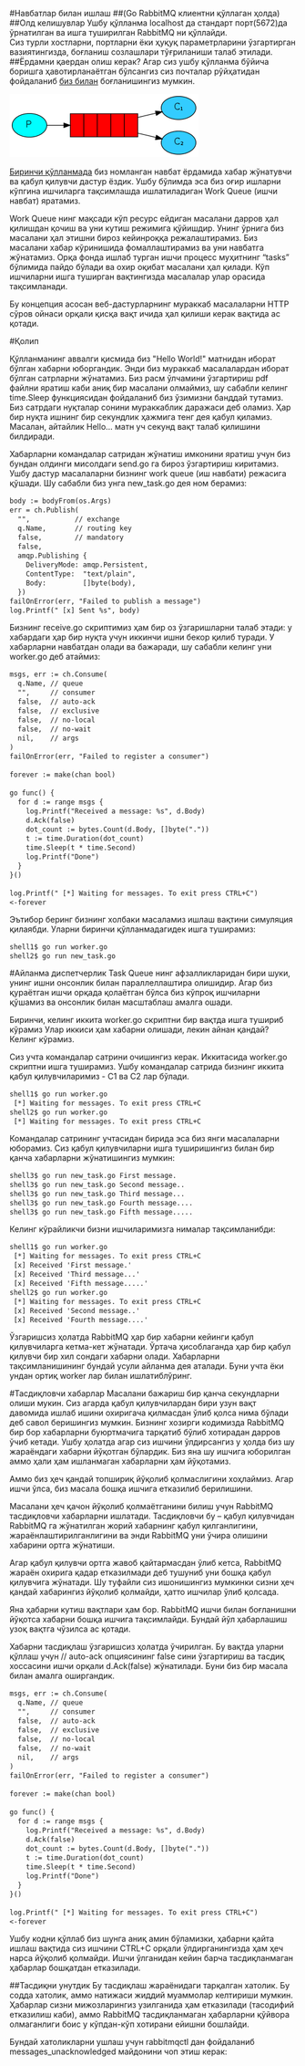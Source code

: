 #Навбатлар билан ишлаш
##(Go RabbitMQ клиентни қўллаган ҳолда)
##Олд келишувлар
Ушбу қўлланма localhost да стандарт порт(5672)да ўрнатилган ва ишга туширилган RabbitMQ ни қўллайди.  
Сиз турли хостларни, портларни ёки ҳуқуқ параметрларини ўзгартирган вазиятингизда, боғланиш созлашлари тўғриланиши талаб этилади. 
##Ёрдамни қаердан олиш керак?
Агар сиз ушбу қўлланма бўйича боришга ҳавотирланаётган бўлсангиз сиз почталар рўйҳатидан фойдаланиб [биз билан](https://groups.google.com/forum/#%21forum/rabbitmq-users) боғланишингиз мумкин.

![](2.1.png)

[Биринчи қўлланмада](chapter1.md) биз номланган навбат ёрдамида хабар жўнатувчи ва қабул қилувчи дастур ёздик. Ушбу бўлимда эса биз оғир ишларни кўпгина ишчиларга тақсимлашда ишлатиладиган Work Queue (ишчи навбат) яратамиз.

Work Queue нинг мақсади кўп ресурс ейдиган масалани дарров ҳал қилишдан қочиш ва уни кутиш режимига қўйишдир. Унинг ўрнига биз масалани ҳал этишни бироз кейинроққа режалаштирамиз. Биз масалани хабар кўринишида фомаллаштирамиз ва уни навбатга жўнатамиз. Орқа фонда ишлаб турган ишчи процесс муҳитнинг “tasks” бўлимида пайдо бўлади ва охир оқибат масалани ҳал қилади. Кўп ишчиларни ишга туширган вақтингизда масалалар улар орасида тақсимланади.

Бу концепция асосан веб-дастурларнинг мураккаб масалаларни HTTP сўров ойнаси орқали қисқа вақт ичида ҳал қилиши керак вақтида ас қотади.

#Қолип

Қўлланманинг аввалги қисмида биз "Hello World!" матнидан иборат бўлган хабарни юборгандик. Энди биз мураккаб масалалардан иборат бўлган сатрларни жўнатамиз. Биз расм ўлчамини ўзгартириш pdf файлни яратиш каби аниқ бир масалани олмаймиз, шу сабабли келинг time.Sleep функциясидан фойдаланиб биз ўзимизни банддай тутамиз. Биз сатрдаги нуқталар сонини мураккаблик даражаси деб оламиз. Ҳар бир нуқта ишнинг бир секундлик ҳажмига тенг дея қабул қиламиз. Масалан, айтайлик Hello... матн уч секунд вақт талаб қилишини билдиради.

Хабарларни командалар сатридан жўнатиш имконини яратиш учун биз бундан олдинги мисолдаги send.go га бироз ўзгартириш киритамиз. Ушбу дастур масалаларни бизнинг work queue (иш навбати) режасига қўшади.  Шу сабабли биз унга new_task.go дея ном берамиз:
```
body := bodyFrom(os.Args)
err = ch.Publish(
  "",           // exchange
  q.Name,       // routing key
  false,        // mandatory
  false,
  amqp.Publishing {
    DeliveryMode: amqp.Persistent,
    ContentType:  "text/plain",
    Body:         []byte(body),
  })
failOnError(err, "Failed to publish a message")
log.Printf(" [x] Sent %s", body)
```

Бизнинг receive.go  скриптимиз ҳам бир оз ўзгаришларни талаб этади: у хабардаги ҳар бир нуқта учун иккинчи ишни бекор қилиб туради. У хабарларни навбатдан олади ва бажаради, шу сабабли келинг уни worker.go деб атаймиз:
```
msgs, err := ch.Consume(
  q.Name, // queue
  "",     // consumer
  false,  // auto-ack
  false,  // exclusive
  false,  // no-local
  false,  // no-wait
  nil,    // args
)
failOnError(err, "Failed to register a consumer")

forever := make(chan bool)

go func() {
  for d := range msgs {
    log.Printf("Received a message: %s", d.Body)
    d.Ack(false)
    dot_count := bytes.Count(d.Body, []byte("."))
    t := time.Duration(dot_count)
    time.Sleep(t * time.Second)
    log.Printf("Done")
  }
}()

log.Printf(" [*] Waiting for messages. To exit press CTRL+C")
<-forever
```
Эътибор беринг бизнинг холбаки масаламиз ишлаш вақтини симуляция қилаябди.
Уларни биринчи қўлланмадагидек ишга туширамиз:
```
shell1$ go run worker.go
shell2$ go run new_task.go
```
#Айланма диспетчерлик
Task Queue нинг афзалликларидан бири шуки, унинг ишни онсонлик билан параллеллаштира олишидир. Агар биз қураётган ишчи орқада қолаётган бўлса биз кўпроқ ишчиларни қўшамиз ва онсонлик билан масштаблаш амалга ошади.

Биринчи, келинг иккита worker.go скриптни бир вақтда ишга тушириб кўрамиз Улар иккиси ҳам хабарни олишади, лекин айнан қандай? Келинг кўрамиз.

Сиз учта командалар сатрини очишингиз керак. Иккитасида worker.go скриптни ишга туширамиз. Ушбу командалар сатрида бизнинг иккита қабул қилувчиларимиз - C1 ва C2 лар бўлади.
```
shell1$ go run worker.go
 [*] Waiting for messages. To exit press CTRL+C
shell2$ go run worker.go
 [*] Waiting for messages. To exit press CTRL+C
```
Командалар сатрининг учтасидан бирида эса биз янги масалаларни юборамиз. Сиз қабул қилувчиларни ишга туширишингиз билан бир қанча хабарларни жўнатишингиз мумкин:
```
shell3$ go run new_task.go First message.
shell3$ go run new_task.go Second message..
shell3$ go run new_task.go Third message...
shell3$ go run new_task.go Fourth message....
shell3$ go run new_task.go Fifth message.....
```
Келинг кўрайликчи бизни ишчиларимизга нималар тақсимланибди:
```
shell1$ go run worker.go
 [*] Waiting for messages. To exit press CTRL+C
 [x] Received 'First message.'
 [x] Received 'Third message...'
 [x] Received 'Fifth message.....'
shell2$ go run worker.go
 [*] Waiting for messages. To exit press CTRL+C
 [x] Received 'Second message..'
 [x] Received 'Fourth message....'
```
Ўзгаришсиз ҳолатда RabbitMQ ҳар бир хабарни кейинги қабул қилувчиларга кетма-кет жўнатади. Ўртача ҳисоблаганда ҳар бир қабул қилувчи бир хил сондаги хабарни олади. Хабарларни тақсимланишининг бундай усули айланма дея аталади. Буни учта ёки ундан ортиқ worker лар билан ишлатиблўринг.

#Тасдиқловчи хабарлар
Масалани бажариш бир қанча секундларни олиши мукин. Сиз агарда қабул қилувчилардан бири узун вақт давомида ишлаб ишини охиригача қилмасдан ўлиб қолса нима бўлади деб савол беришингиз мумкин. Бизнинг хозирги кодимизда RabbitMQ бир бор хабарларни буюртмачига тарқатиб бўлиб хотирадан дарров ўчиб кетади. Ушбу ҳолатда агар сиз ишчини ўлдирсангиз у ҳолда биз шу жараёндаги хабарни йўқотган бўлардик. Биз яна шу ишчига юборилган аммо ҳали ҳам ишланмаган хабарларни ҳам йўқотамиз.

Аммо биз ҳеч қандай топшириқ йўқолиб қолмаслигини хоҳлаймиз. Агар ишчи ўлса, биз масала бошқа ишчига етказилиб берилишини.

Масалани ҳеч қачон йўқолиб қолмаётганини билиш учун RabbitMQ тасдиқловчи хабарларни ишлатади. Тасдиқловчи бу – қабул қилувчидан RabbitMQ га жўнатилган жорий хабарнинг қабул қилганлигини, жараёнлаштирилганлигини ва энди RabbitMQ уни ўчира олишини хабарини ортга жўнатиши.

Агар қабул қилувчи ортга жавоб қайтармасдан ўлиб кетса, RabbitMQ жараён охирига қадар етказилмади деб тушуниб уни бошқа қабул қилувчига жўнатади. Шу туфайли сиз ишонишингиз мумкинки сизни ҳеч қандай хабарингиз йўқолиб қолмайди, ҳатто ишчилар ўлиб қолсада.

Яна ҳабарни кутиш вақтлари ҳам бор. RabbitMQ ишчи билан боғланишни йўқотса хабарни бошқа ишчига тақсимлайди. Бундай йўл ҳабарлашиш узоқ вақтга чўзилса ас қотади.

Хабарни тасдиқлаш ўзгаришсиз ҳолатда ўчирилган. Бу вақтда уларни қўллаш учун // auto-ack  опциясининг false сини ўзгартириш ва тасдиқ хоссасини ишчи орқали d.Ack(false) жўнатилади. Буни биз бир масала билан амалга оширгандик.

```
msgs, err := ch.Consume(
  q.Name, // queue
  "",     // consumer
  false,  // auto-ack
  false,  // exclusive
  false,  // no-local
  false,  // no-wait
  nil,    // args
)
failOnError(err, "Failed to register a consumer")

forever := make(chan bool)

go func() {
  for d := range msgs {
    log.Printf("Received a message: %s", d.Body)
    d.Ack(false)
    dot_count := bytes.Count(d.Body, []byte("."))
    t := time.Duration(dot_count)
    time.Sleep(t * time.Second)
    log.Printf("Done")
  }
}()

log.Printf(" [*] Waiting for messages. To exit press CTRL+C")
<-forever
```
Ушбу кодни қўллаб биз шунга аниқ амин бўламизки, ҳабарни қайта ишлаш вақтида сиз ишчини CTRL+C орқали ўлдирганингизда ҳам ҳеч нарса йўқолиб қолмайди. Ишчи ўлганидан кейин барча тасдиқланмаган ҳабарлар бошқатдан етказилади. 

##Тасдиқни унутдик
Бу тасдиқлаш жараёнидаги тарқалган хатолик. Бу содда хатолик, аммо натижаси жиддий муаммолар келтириши мумкин. Ҳабарлар сизни мижозларингиз узилганида ҳам етказилади (тасодифий етказилиш каби), аммо RabbitMQ тасдиқланмаган ҳабарларни қўйвора олмаганлиги боис у кўпдан-кўп хотирани ейишни бошлайди.

Бундай хатоликларни ушлаш учун rabbitmqctl дан фойдаланиб messages_unacknowledged  майдонини чоп этиш керак:
